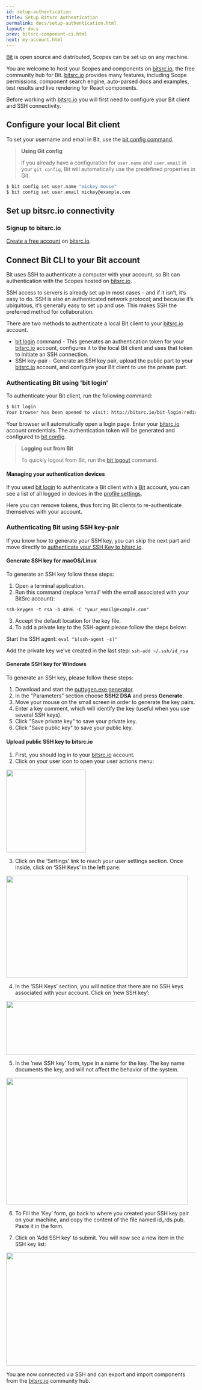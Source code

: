 ```yaml
---
id: setup-authentication
title: Setup Bitsrc Authentication
permalink: docs/setup-authentication.html
layout: docs
prev: bitsrc-component-ci.html
next: my-account.html
---
```


[Bit](https://github.com/teambit/bit) is open source and distributed, Scopes can be set up on any machine.

You are welcome to host your Scopes and components on [bitsrc.io](https://bitsrc.io), the free community hub for Bit.
[bitsrc.io](https://bitsrc.io) provides many features, including Scope permissions, component search engine, auto-parsed docs and examples, test results and live rendering for React components.

Before working with [bitsrc.io](https://bitsrc.io) you will first need to configure your Bit client and SSH connectivity.

## Configure your local Bit client

To set your username and email in Bit, use the [bit config command](/docs/cli-config.html).

> **Using Git config**
>
> If you already have a configuration for `user.name` and `user.email` in your `git config`, Bit will automatically use the predefined properties in Git.

```bash
$ bit config set user.name "mickey mouse"
$ bit config set user.email mickey@example.com
```

## Set up bitsrc.io connectivity

### Signup to bitsrc.io

[Create a free account](https://bitsrc.io/signup) on [bitsrc.io](https://bitsrc.io).

## Connect Bit CLI to your Bit account

Bit uses SSH to authenticate a computer with your account, so Bit can authentication with the Scopes hosted on [bitsrc.io](https://bitsrc.io).

SSH access to servers is already set up in most cases – and if it isn’t, it’s easy to do. SSH is also an authenticated network protocol; and because it’s ubiquitous, it’s generally easy to set up and use.
This makes SSH the preferred method for collaboration.

There are two methods to authenticate a local Bit client to your [bitsrc.io](https://bitsrc.io) account.

- [bit login](/docs/cli-login.html) command - This generates an authentication token for your [bitsrc.io](https://bitsrc.io) account, configures it to the local Bit client and uses that token to initiate an SSH connection.
- SSH key-pair - Generate an SSH key pair, upload the public part to your [bitsrc.io](https://bitsrc.io) account, and configure your Bit client to use the private part.

### Authenticating Bit using 'bit login'

To authenticate your Bit client, run the following command:

```bash
$ bit login
Your browser has been opened to visit: http://bitsrc.io/bit-login?redirect_uri=http://localhost:8085...
```

Your browser will automatically open a login page. Enter your [bitsrc.io](https://bitsrc.io) account credentials. The authentication token will be generated and configured to [bit config](/docs/cli-config.html).

> **Logging out from Bit**
>
> To quickly logout from Bit, run the [bit logout](/docs/cli-logout.html) command.

#### Managing your authentication devices

If you used [bit login](/docs/cli-login.html) to authenticate a Bit client with a [Bit](https://bitsrc.io) account, you can see a list of all logged in devices in the [profile settings](https://bitsrc.io/settings).

Here you can remove tokens, thus forcing Bit clients to re-authenticate themselves with your account.

### Authenticating Bit using SSH key-pair

If you know how to generate your SSH key, you can skip the next part and move directly to [authenticate your SSH Key to bitsrc.io](#upload-public-ssh-key-to-bitsrcio).

#### Generate SSH key for macOS/Linux

To generate an SSH key follow these steps:

1. Open a terminal application.
2. Run this command (replace ‘email’ with the email associated with your BitSrc account):

`ssh-keygen -t rsa -b 4096 -C "your_email@example.com"`

3. Accept the default location for the key file.
4. To add a private key to the SSH-agent please follow the steps below:

Start the SSH agent: `eval "$(ssh-agent -s)"`

Add the private key we’ve created in the last step: `ssh-add ~/.ssh/id_rsa`

#### Generate SSH key for Windows

To generate an SSH key, please follow these steps:

1. Download and start the [puttygen.exe generator](https://winscp.net/eng/docs/ui_puttygen).
2. In the "Parameters" section choose **SSH2 DSA** and press **Generate**.
3. Move your mouse on the small screen in order to generate the key pairs.
4. Enter a key comment, which will identify the key (useful when you use several SSH keys).
5. Click "Save private key" to save your private key.
6. Click "Save public key" to save your public key.

#### Upload public SSH key to bitsrc.io

1. First, you should log in to your [bitsrc.io](https://bitsrc.io/login) account.
2. Click on your user icon to open your user actions menu:

<img src="https://storage.googleapis.com/bit-docs/SSH%20connect%201.png" width="212" height="220" margin=20 />

3. Click on the ‘Settings’ link to reach your user settings section. Once inside, click on ‘SSH Keys’ in the left pane:

<img src="https://storage.googleapis.com/bit-docs/ssh%20key%202.png" width="483" height="271" margin=20 />

4. In the ‘SSH Keys’ section, you will notice that there are no SSH keys associated with your account. Click on ‘new SSH key’:

<img src="https://storage.googleapis.com/bit-docs/ssh%20key%203.png" width="525" height="142" margin=20 />

5. In the ‘new SSH key’ form, type in a name for the key. 
The key name documents the key, and will not affect the behavior of the system.

<img src="https://storage.googleapis.com/bit-docs/ssh%20key%204.png" width="483" height="337" margin=20 />

6. To Fill the ‘Key’ form, go back to where you created your SSH key pair on your machine, and copy the content of the file named id_rds.pub. 
Paste it in the form. 

7. Click on ‘Add SSH key’ to submit. 
You will now see a new item in the SSH key list:

<img src="https://storage.googleapis.com/bit-docs/ssh%20key%205.png" width="585" height="301" margin=20 />

You are now connected via SSH and can export and import components from the [bitsrc.io](https://bitsrc.io) community hub.